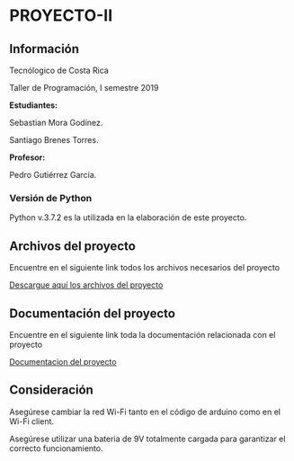 # PROYECTO-II


## Información 

Tecnólogico de Costa Rica 

Taller de Programación, I semestre 2019

**Estudiantes:** 

Sebastian Mora Godínez.

Santiago Brenes Torres.

**Profesor:**

Pedro Gutiérrez García.



### Versión de Python

Python v.3.7.2 es la utilizada en la elaboración de este proyecto.


## Archivos del proyecto 
 
 Encuentre en el siguiente link todos los archivos necesarios del proyecto
 
 [Descargue aquí los archivos del proyecto](https://github.com/sebas-mora28/PROYECTO-II/archive/master.zip)

## Documentación del proyecto

Encuentre en el siguiente link toda la documentación relacionada con el proyecto

[Documentacion del proyecto](https://1drv.ms/f/s!AhSq2J7a9CFx9wp0yKUWT9QH4UC5)


## Consideración

Asegúrese cambiar la red Wi-Fi tanto en el código de arduino como en el Wi-Fi client. 

Asegúrese utilizar una bateria de 9V totalmente cargada para garantizar el correcto funcionamiento. 

